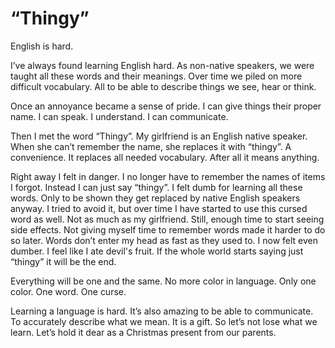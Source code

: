 # “Thingy”

English is hard.

I’ve always found learning English hard. As non-native speakers, we were taught all these words and their meanings. Over time we piled on more difficult vocabulary. All to be able to describe things we see, hear or think.

Once an annoyance became a sense of pride. I can give things their proper name. I can speak. I understand. I can communicate.

Then I met the word “Thingy”. My girlfriend is an English native speaker. When she can’t remember the name, she replaces it with “thingy”. A convenience. It replaces all needed vocabulary. After all it means anything.

Right away I felt in danger. I no longer have to remember the names of items I forgot. Instead I can just say “thingy”.
I felt dumb for learning all these words. Only to be shown they get replaced by native English speakers anyway.
I tried to avoid it, but over time I have started to use this cursed word as well. Not as much as my girlfriend. Still, enough time to start seeing side effects.
Not giving myself time to remember words made it harder to do so later. Words don’t enter my head as fast as they used to.
I now felt even dumber. I feel like I ate devil's fruit.
If the whole world starts saying just “thingy” it will be the end. 

Everything will be one and the same. No more color in language. Only one color. One word. One curse.

Learning a language is hard. It’s also amazing to be able to communicate. To accurately describe what we mean. It is a gift. So let’s not lose what we learn. Let’s hold it dear as a Christmas present from our parents. 

